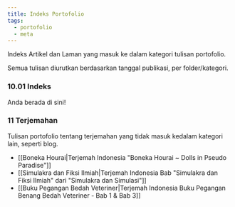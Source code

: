 ```yaml
---
title: Indeks Portofolio
tags:
  - portofolio
  - meta
---
```

Indeks Artikel dan Laman yang masuk ke dalam kategori tulisan portofolio.

Semua tulisan diurutkan berdasarkan tanggal publikasi, per folder/kategori.
### 10.01 Indeks

Anda berada di sini!
### 11 Terjemahan

Tulisan portofolio tentang terjemahan yang tidak masuk kedalam kategori lain, seperti blog.

- [[Boneka Hourai|Terjemah Indonesia "Boneka Hourai ~ Dolls in Pseudo Paradise"]]
- [[Simulakra dan Fiksi Ilmiah|Terjemah Indonesia Bab "Simulakra dan Fiksi Ilmiah" dari "Simulakra dan Simulasi"]]
- [[Buku Pegangan Bedah Veteriner|Terjemah Indonesia Buku Pegangan Benang Bedah Veteriner - Bab 1 & Bab 3]]